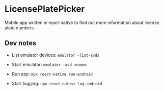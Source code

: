 # LicensePlatePicker

Mobile app written in react-native to find out more information about license plate numbers.

## Dev notes

* List emulator devices: `emulator -list-avds`
* Start emulator: `emulator -avd <name>`

* Run app: `npx react-native run-android`
* Start logging: `npx react-native log-android`
